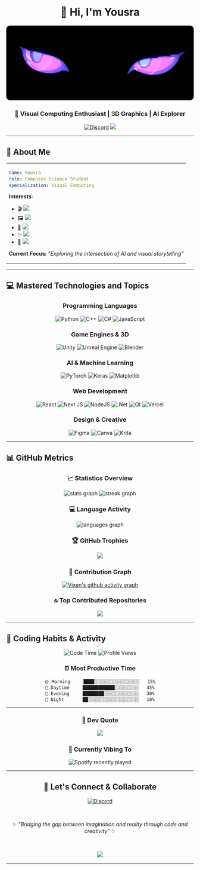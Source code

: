 <div align="center">

# 👋 Hi, I'm Yousra

<img src="https://raw.githubusercontent.com/Vixen-77/Vixen-77/main/banner.gif" alt="Animated Banner" width="100%" height="200" style="border-radius:10px; object-fit: cover;">

### 💜 Visual Computing Enthusiast | 3D Graphics | AI Explorer

[![Discord](https://img.shields.io/badge/Discord-%237289DA.svg?style=for-the-badge&logo=discord&logoColor=white)](https://discord.gg/_yousra_112266)
![](https://visitcount.itsvg.in/api?id=Vixen-77&icon=5&color=6)

</div>

---

## 🎨 About Me

<table>
<tr>
<td>

```yaml
name: Yousra
role: Computer Science Student
specialization: Visual Computing
```

**Interests:**
- 🎬 <img src="https://img.shields.io/badge/Cinematic_Visuals_&_3D_Graphics-8B00FF?style=flat&logoColor=white" />
- 🖼️ <img src="https://img.shields.io/badge/Classical_Image_Processing-DC143C?style=flat&logoColor=white" />
- 🤖 <img src="https://img.shields.io/badge/AI_Based_Image_Processing-9400D3?style=flat&logoColor=white" />
- ✨ <img src="https://img.shields.io/badge/Prompt_Engineering-FF1493?style=flat&logoColor=white" />
- 🔐 <img src="https://img.shields.io/badge/AI_Ethics_&_Prompt_Cracking-8B008B?style=flat&logoColor=white" />

**Current Focus:** *"Exploring the intersection of AI and visual storytelling"*

</td>
</tr>
</table>

---

## 💻 Mastered Technologies and Topics

<div align="center">

### Programming Languages
![Python](https://img.shields.io/badge/python-3670A0?style=for-the-badge&logo=python&logoColor=ffdd54)
![C++](https://img.shields.io/badge/c++-%2300599C.svg?style=for-the-badge&logo=c%2B%2B&logoColor=white)
![C#](https://img.shields.io/badge/c%23-%23239120.svg?style=for-the-badge&logo=csharp&logoColor=white)
![JavaScript](https://img.shields.io/badge/javascript-%23323330.svg?style=for-the-badge&logo=javascript&logoColor=%23F7DF1E)

### Game Engines & 3D
![Unity](https://img.shields.io/badge/unity-%23000000.svg?style=for-the-badge&logo=unity&logoColor=white)
![Unreal Engine](https://img.shields.io/badge/unrealengine-%23313131.svg?style=for-the-badge&logo=unrealengine&logoColor=white)
![Blender](https://img.shields.io/badge/blender-%23F5792A.svg?style=for-the-badge&logo=blender&logoColor=white)

### AI & Machine Learning
![PyTorch](https://img.shields.io/badge/PyTorch-%23EE4C2C.svg?style=for-the-badge&logo=PyTorch&logoColor=white)
![Keras](https://img.shields.io/badge/Keras-%23D00000.svg?style=for-the-badge&logo=Keras&logoColor=white)
![Matplotlib](https://img.shields.io/badge/Matplotlib-%23ffffff.svg?style=for-the-badge&logo=Matplotlib&logoColor=black)

### Web Development
![React](https://img.shields.io/badge/react-%2320232a.svg?style=for-the-badge&logo=react&logoColor=%2361DAFB)
![Next JS](https://img.shields.io/badge/Next-black?style=for-the-badge&logo=next.js&logoColor=white)
![NodeJS](https://img.shields.io/badge/node.js-6DA55F?style=for-the-badge&logo=node.js&logoColor=white)
![.Net](https://img.shields.io/badge/.NET-5C2D91?style=for-the-badge&logo=.net&logoColor=white)
![Qt](https://img.shields.io/badge/Qt-%23217346.svg?style=for-the-badge&logo=Qt&logoColor=white)
![Vercel](https://img.shields.io/badge/vercel-%23000000.svg?style=for-the-badge&logo=vercel&logoColor=white)

### Design & Creative
![Figma](https://img.shields.io/badge/figma-%23F24E1E.svg?style=for-the-badge&logo=figma&logoColor=white)
![Canva](https://img.shields.io/badge/Canva-%2300C4CC.svg?style=for-the-badge&logo=Canva&logoColor=white)
![Krita](https://img.shields.io/badge/Krita-203759?style=for-the-badge&logo=krita&logoColor=EEF37B)

</div>

---

## 📊 GitHub Metrics

<div align="center">

### 📈 Statistics Overview
  
<img src="https://github-readme-stats.vercel.app/api?username=Vixen-77&theme=neon&hide_border=true&include_all_commits=true&count_private=true&show_icons=true" height="170" alt="stats graph"  />
<img src="https://nirzak-streak-stats.vercel.app/?user=Vixen-77&theme=neon&hide_border=true" height="170" alt="streak graph"  />

### 💻 Language Activity
  
<img src="https://github-readme-stats.vercel.app/api/top-langs/?username=Vixen-77&theme=neon&hide_border=true&include_all_commits=true&count_private=true&layout=compact&langs_count=8" alt="languages graph" width="400" />

### 🏆 GitHub Trophies

![](https://github-profile-trophy.vercel.app/?username=Vixen-77&theme=discord&no-frame=true&no-bg=false&margin-w=4&row=1)

### 📅 Contribution Graph

[![Vixen's github activity graph](https://github-readme-activity-graph.vercel.app/graph?username=Vixen-77&theme=high-contrast&hide_border=true&area=true&custom_title=Contribution%20Activity)](https://github.com/ashutosh00710/github-readme-activity-graph)

### 🔝 Top Contributed Repositories

![](https://github-contributor-stats.vercel.app/api?username=Vixen-77&limit=5&theme=neon&combine_all_yearly_contributions=true)

</div>

---

## 🎯 Coding Habits & Activity

<div align="center">

<!--START_SECTION:waka-->
![Code Time](http://img.shields.io/badge/Code%20Time-Tracking-brightgreen?style=flat-square)
![Profile Views](https://komarev.com/ghpvc/?username=Vixen-77&color=blueviolet&style=flat-square)
<!--END_SECTION:waka-->

### ⏰ Most Productive Time

```text
🌞 Morning     ████░░░░░░░░░░░░░░░░░   15%
🌆 Daytime     ████████████░░░░░░░░░   45%
🌃 Evening     ████████░░░░░░░░░░░░░   30%
🌙 Night       ██░░░░░░░░░░░░░░░░░░░   10%
```

</div>

---

<div align="center">

### 💭 Dev Quote

![](https://quotes-github-readme.vercel.app/api?type=horizontal&theme=radical)

### 🎵 Currently Vibing To

![Spotify recently played](https://spotify-recently-played-readme.vercel.app/api?user=31h6ik4yqxpy5o5gg2gguwlm5pcu&count=3)

</div>

---

<div align="center">

## 🤝 Let's Connect & Collaborate

[![Discord](https://img.shields.io/badge/Discord-%237289DA.svg?style=for-the-badge&logo=discord&logoColor=white)](https://discord.gg/_yousra_112266)

<br>

✨ *"Bridging the gap between imagination and reality through code and creativity"* ✨

<br>

![](https://visitcount.itsvg.in/api?id=Vixen-77&icon=5&color=6&pretty=true)

</div>

---

<!-- Proudly created with GPRM ( https://gprm.itsvg.in ) -->
